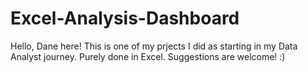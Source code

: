 # Excel-Analysis-Dashboard
Hello, Dane here!
This is one of my prjects I did as starting in my Data Analyst journey.
Purely done in Excel.
Suggestions are welcome! :) 
